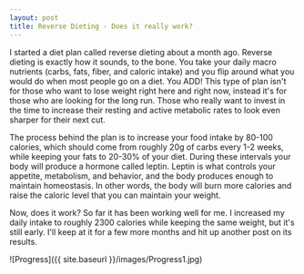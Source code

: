 ```yaml
---
layout: post
title: Reverse Dieting - Does it really work?
---
```


I started a diet plan called reverse dieting about a month ago.  Reverse dieting is exactly how it sounds, to the bone.  You take your daily macro nutrients (carbs, fats, fiber, and caloric intake) and you flip around what you would do when most people go on a diet.  You ADD!  This type of plan isn't for those who want to lose weight right here and right now, instead it's for those who are looking for the long run.  Those who really want to invest in the time to increase their resting and active metabolic rates to look even sharper for their next cut.

The process behind the plan is to increase your food intake by 80-100 calories, which should come from roughly 20g of carbs every 1-2 weeks, while keeping your fats to 20-30% of your diet.  During these intervals your body will produce a hormone called leptin.  Leptin is what controls your appetite, metabolism, and behavior, and the body produces enough to maintain homeostasis.  In other words, the body will burn more calories and raise the caloric level that you can maintain your weight.

Now, does it work?  So far it has been working well for me.  I increased my daily intake to roughly 2300 calories while keeping the same weight, but it's still early.  I'll keep at it for a few more months and hit up another post on its results.

![Progress]({{ site.baseurl }}/images/Progress1.jpg)
